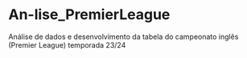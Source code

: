 # An-lise_PremierLeague
Análise de dados e desenvolvimento da tabela do campeonato inglês (Premier League) temporada 23/24
